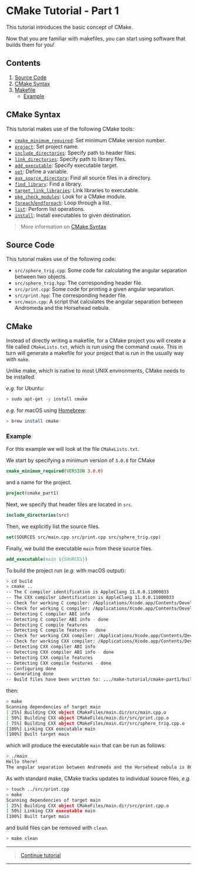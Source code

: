 # CMake Tutorial - Part 1

This tutorial introduces the basic concept of CMake.

Now that you are familiar with makefiles, you can start using software that builds them for you!

## Contents

1. [Source Code](#Source-Code)
1. [CMake Syntax](#CMake-Syntax)
1. [Makefile](#Makefile)
   * [Example](#Example)

## CMake Syntax

This tutorial makes use of the following CMake tools:

- [`cmake_minimum_required`](https://cmake.org/cmake/help/latest/command/cmake_minimum_required.html): Set minimum CMake version number.
- [`project`](https://cmake.org/cmake/help/v3.15/command/project.html): Set project name.
- [`include_directories`](https://cmake.org/cmake/help/latest/command/include_directories.html): Specify path to header files.
- [`link_directories`](https://cmake.org/cmake/help/latest/prop_tgt/LINK_DIRECTORIES.html): Specify path to library files.
- [`add_executable`](https://cmake.org/cmake/help/latest/command/add_executable.html): Specify executable target.
- [`set`](https://cmake.org/cmake/help/latest/command/set.html): Define a variable.
- [`aux_source_directory`](https://cmake.org/cmake/help/latest/command/aux_source_directory.html): Find all source files in a directory.
- [`find_library`](https://cmake.org/cmake/help/latest/command/find_library.html): Find a library.
- [`target_link_libraries`](https://cmake.org/cmake/help/latest/command/target_link_libraries.html): Link libraries to executable.
- [`pkg_check_modules`](https://cmake.org/cmake/help/v3.15/module/FindPkgConfig.html): Look for a CMake module.
- [`foreach`/`endforeach`](https://cmake.org/cmake/help/latest/command/foreach.html): Loop through a list.
- [`list`](https://cmake.org/cmake/help/latest/command/list.html): Perform list operations.
- [`install`](https://cmake.org/cmake/help/latest/command/install.html): Install executables to given destination.


> More information on [CMake Syntax](https://cmake.org/cmake/help/v3.0/manual/cmake-language.7.html)

## Source Code

This tutorial makes use of the following code:

- `src/sphere_trig.cpp`: Some code for calculating the angular separation between two objects.
- `src/sphere_trig.hpp`: The corresponding header file.
- `src/print.cpp`: Some code for printing a given angular separation.
- `src/print.hpp`: The corresponding header file.
- `src/main.cpp`: A script that calculates the angular separation between Andromeda and the Horsehead nebula.

## CMake

Instead of directly writing a makefile, for a CMake project you will create a file called `CMakeLists.txt`, which is run using the command `cmake`. This in turn will generate a makefile for your project that is run in the usually way with `make`.

Unlike make, which is native to most UNIX environments, CMake needs to be installed.

*e.g.* for Ubuntu:

```bash
> sudo apt-get -y install cmake
```

*e.g.* for macOS using [Homebrew](https://brew.sh/):

```bash
> brew install cmake
```


### Example

For this example we will look at the file `CMakeLists.txt`.

We start by specifying a minimum version of `3.0.0` for CMake

```cmake
cmake_minimum_required(VERSION 3.0.0)
```

and a name for the project.

```cmake
project(cmake_part1)
```

Next, we specify that header files are located in `src`.

```cmake
include_directories(src)
```

Then, we explicitly list the source files.

```cmake
set(SOURCES src/main.cpp src/print.cpp src/sphere_trig.cpp)
```

Finally, we build the executable `main` from these source files.

```cmake
add_executable(main ${SOURCES})
```

To build the project run (*e.g.* with macOS output):

```bash
> cd build
> cmake ..
-- The C compiler identification is AppleClang 11.0.0.11000033
-- The CXX compiler identification is AppleClang 11.0.0.11000033
-- Check for working C compiler: /Applications/Xcode.app/Contents/Developer/Toolchains/XcodeDefault.xctoolchain/usr/bin/cc
-- Check for working C compiler: /Applications/Xcode.app/Contents/Developer/Toolchains/XcodeDefault.xctoolchain/usr/bin/cc -- works
-- Detecting C compiler ABI info
-- Detecting C compiler ABI info - done
-- Detecting C compile features
-- Detecting C compile features - done
-- Check for working CXX compiler: /Applications/Xcode.app/Contents/Developer/Toolchains/XcodeDefault.xctoolchain/usr/bin/c++
-- Check for working CXX compiler: /Applications/Xcode.app/Contents/Developer/Toolchains/XcodeDefault.xctoolchain/usr/bin/c++ -- works
-- Detecting CXX compiler ABI info
-- Detecting CXX compiler ABI info - done
-- Detecting CXX compile features
-- Detecting CXX compile features - done
-- Configuring done
-- Generating done
-- Build files have been written to: .../make-tutorial/cmake-part1/build
```

then:

```bash
> make
Scanning dependencies of target main
[ 25%] Building CXX object CMakeFiles/main.dir/src/main.cpp.o
[ 50%] Building CXX object CMakeFiles/main.dir/src/print.cpp.o
[ 75%] Building CXX object CMakeFiles/main.dir/src/sphere_trig.cpp.o
[100%] Linking CXX executable main
[100%] Built target main
```

which will produce the executable `main` that can be run as follows:

```bash
> ./main
Hello there!
The angular separation between Andromeda and the Horsehead nebula is 80.1194 degrees.
```

As with standard make, CMake tracks updates to individual source files, *e.g.*

```bash
> touch ../src/print.cpp
> make
Scanning dependencies of target main
[ 25%] Building CXX object CMakeFiles/main.dir/src/print.cpp.o
[ 50%] Linking CXX executable main
[100%] Built target main
```

and build files can be removed with `clean`.

```bash
> make clean
```

---

> [Continue tutorial](../cmake-part2)

---
